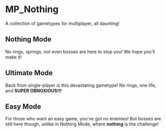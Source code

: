 # MP_Nothing
A collection of gametypes for multiplayer, all daunting!

## Nothing Mode
No rings, springs, not even bosses are here to stop you! We hope you'll make it!

## Ultimate Mode
Back from single-player is this devastating gametype! No rings, one life, and **SUPER OBNOXIOUS!!!**

## Easy Mode
For those who want an easy game, you've got no enemies! But bosses are still here though, unlike in Nothing Mode, where **nothing**
is the challenge!
